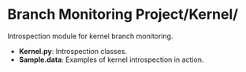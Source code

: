 # Branch Monitoring Project/Kernel/

Introspection module for kernel branch monitoring.

* **Kernel.py**: Introspection classes.
* **Sample.data**: Examples of kernel introspection in action.
